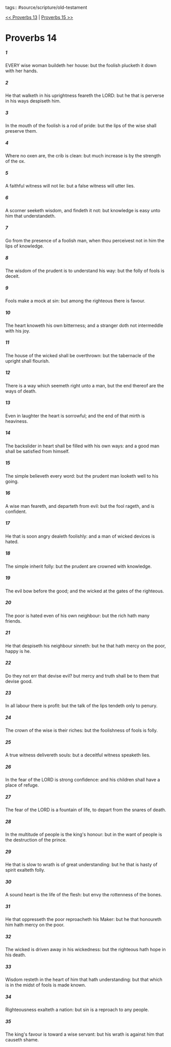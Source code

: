 tags:: #source/scripture/old-testament

[<< Proverbs 13](source/scripture/old-testament/20_Proverbs/Proverbs_13.md) | [Proverbs 15 >>](source/scripture/old-testament/20_Proverbs/Proverbs_15.md)

# Proverbs 14

##### 1

EVERY wise woman buildeth her house: but the foolish plucketh it down with her hands.

##### 2

He that walketh in his uprightness feareth the LORD: but he that is perverse in his ways despiseth him.

##### 3

In the mouth of the foolish is a rod of pride: but the lips of the wise shall preserve them.

##### 4

Where no oxen are, the crib is clean: but much increase is by the strength of the ox.

##### 5

A faithful witness will not lie: but a false witness will utter lies.

##### 6

A scorner seeketh wisdom, and findeth it not: but knowledge is easy unto him that understandeth.

##### 7

Go from the presence of a foolish man, when thou perceivest not in him the lips of knowledge.

##### 8

The wisdom of the prudent is to understand his way: but the folly of fools is deceit.

##### 9

Fools make a mock at sin: but among the righteous there is favour.

##### 10

The heart knoweth his own bitterness; and a stranger doth not intermeddle with his joy.

##### 11

The house of the wicked shall be overthrown: but the tabernacle of the upright shall flourish.

##### 12

There is a way which seemeth right unto a man, but the end thereof are the ways of death.

##### 13

Even in laughter the heart is sorrowful; and the end of that mirth is heaviness.

##### 14

The backslider in heart shall be filled with his own ways: and a good man shall be satisfied from himself.

##### 15

The simple believeth every word: but the prudent man looketh well to his going.

##### 16

A wise man feareth, and departeth from evil: but the fool rageth, and is confident.

##### 17

He that is soon angry dealeth foolishly: and a man of wicked devices is hated.

##### 18

The simple inherit folly: but the prudent are crowned with knowledge.

##### 19

The evil bow before the good; and the wicked at the gates of the righteous.

##### 20

The poor is hated even of his own neighbour: but the rich hath many friends.

##### 21

He that despiseth his neighbour sinneth: but he that hath mercy on the poor, happy is he.

##### 22

Do they not err that devise evil? but mercy and truth shall be to them that devise good.

##### 23

In all labour there is profit: but the talk of the lips tendeth only to penury.

##### 24

The crown of the wise is their riches: but the foolishness of fools is folly.

##### 25

A true witness delivereth souls: but a deceitful witness speaketh lies.

##### 26

In the fear of the LORD is strong confidence: and his children shall have a place of refuge.

##### 27

The fear of the LORD is a fountain of life, to depart from the snares of death.

##### 28

In the multitude of people is the king's honour: but in the want of people is the destruction of the prince.

##### 29

He that is slow to wrath is of great understanding: but he that is hasty of spirit exalteth folly.

##### 30

A sound heart is the life of the flesh: but envy the rottenness of the bones.

##### 31

He that oppresseth the poor reproacheth his Maker: but he that honoureth him hath mercy on the poor.

##### 32

The wicked is driven away in his wickedness: but the righteous hath hope in his death.

##### 33

Wisdom resteth in the heart of him that hath understanding: but that which is in the midst of fools is made known.

##### 34

Righteousness exalteth a nation: but sin is a reproach to any people.

##### 35

The king's favour is toward a wise servant: but his wrath is against him that causeth shame.
